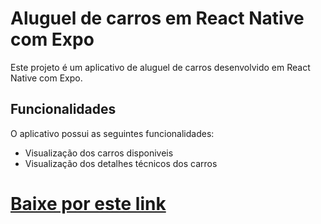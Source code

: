
# Aluguel de carros em React Native com Expo
Este projeto é um aplicativo de aluguel de carros desenvolvido em React Native com Expo.

## Funcionalidades
O aplicativo possui as seguintes funcionalidades:

- Visualização dos carros disponiveis
- Visualização dos detalhes técnicos dos carros


# <a href='https://expo.dev/artifacts/eas/q2Li99J4BWyi4jhUYV2kon.apk' target='_blank'>Baixe por este link</a>
